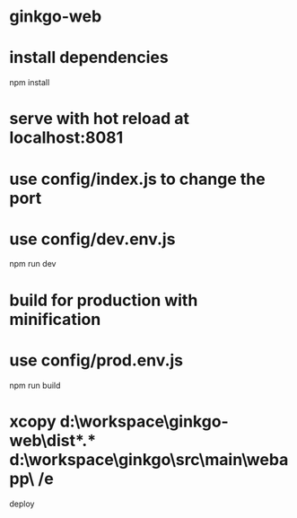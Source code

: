 # ginkgo-web

# install dependencies
npm install

# serve with hot reload at localhost:8081
# use config/index.js to change the port
# use config/dev.env.js
npm run dev

# build for production with minification
# use config/prod.env.js
npm run build


# xcopy d:\workspace\ginkgo-web\dist\*.* d:\workspace\ginkgo\src\main\webapp\ /e
deploy